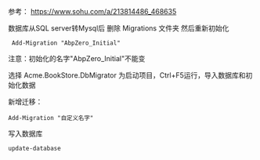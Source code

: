
参考： https://www.sohu.com/a/213814486_468635

数据库从SQL server转Mysql后
删除 Migrations 文件夹
然后重新初始化 
```
 Add-Migration "AbpZero_Initial"
```
注意：初始化的名字"AbpZero_Initial"不能变

选择 Acme.BookStore.DbMigrator 为启动项目，Ctrl+F5运行，导入数据库和初始化数据


新增迁移：
```
Add-Migration "自定义名字"
```

写入数据库
```
update-database
```
